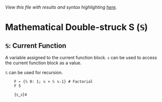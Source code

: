 *View this file with results and syntax highlighting [here](https://mlochbaum.github.io/BQN/help/currentfunction.html).*

# Mathematical Double-struck S (`𝕊`)

## `𝕊`: Current Function

A variable assigned to the current function block. `𝕤` can be used to access the current function block as a value.

`𝕊` can be used for recursion.

        F ← {𝕊 0: 1; 𝕩 × 𝕊 𝕩-1} # Factorial
        F 5

        {𝕤‿𝕤}4